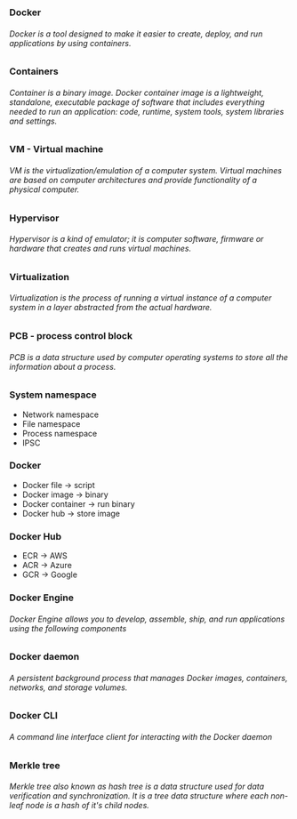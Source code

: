 
### Docker
###### Docker is a tool designed to make it easier to create, deploy, and run applications by using containers.

### Containers
###### Container is a binary image. Docker container image is a lightweight, standalone, executable package of software that includes everything needed to run an application: code, runtime, system tools, system libraries and settings.

### VM - Virtual machine
###### VM is the virtualization/emulation of a computer system. Virtual machines are based on computer architectures and provide functionality of a physical computer.

### Hypervisor
###### Hypervisor is a kind of emulator; it is computer software, firmware or hardware that creates and runs virtual machines. 

### Virtualization
###### Virtualization is the process of running a virtual instance of a computer system in a layer abstracted from the actual hardware.

### PCB - process control block
###### PCB is a data structure used by computer operating systems to store all the information about a process.

### System namespace
- Network namespace
- File namespace
- Process namespace
- IPSC

### Docker
- Docker file -> script
- Docker image -> binary
- Docker container -> run binary
- Docker hub -> store image

### Docker Hub
- ECR -> AWS
- ACR -> Azure
- GCR -> Google

### Docker Engine
###### Docker Engine allows you to develop, assemble, ship, and run applications using the following components

### Docker daemon
###### A persistent background process that manages Docker images, containers, networks, and storage volumes.

### Docker CLI
###### A command line interface client for interacting with the Docker daemon

### Merkle tree
###### Merkle tree also known as hash tree is a data structure used for data verification and synchronization. It is a tree data structure where each non-leaf node is a hash of it's child nodes.

